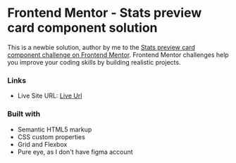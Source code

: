 # Frontend Mentor - Stats preview card component solution

This is a newbie solution, author by me to the [Stats preview card component challenge on Frontend Mentor](https://www.frontendmentor.io/challenges/stats-preview-card-component-8JqbgoU62). Frontend Mentor challenges help you improve your coding skills by building realistic projects.

### Links

- Live Site URL: [Live Url](https://gillybaby23.github.io/FM-Start-Preview-Card)

### Built with

- Semantic HTML5 markup
- CSS custom properties
- Grid and Flexbox
- Pure eye, as I don't have figma account
